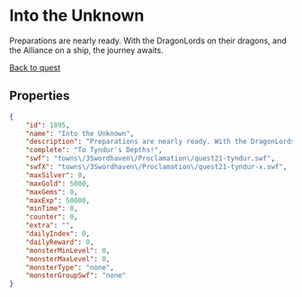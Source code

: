 # Into the Unknown

Preparations are nearly ready. With the DragonLords on their dragons, and the Alliance on a ship, the journey awaits.

[Back to quest](../quests.md)

## Properties

```json
{
    "id": 1895,
    "name": "Into the Unknown",
    "description": "Preparations are nearly ready. With the DragonLords on their dragons, and the Alliance on a ship, the journey awaits.",
    "complete": "To Tyndur's Depths!",
    "swf": "towns\/3Swordhaven\/Proclamation\/quest21-tyndur.swf",
    "swfX": "towns\/3Swordhaven\/Proclamation\/quest21-tyndur-x.swf",
    "maxSilver": 0,
    "maxGold": 5000,
    "maxGems": 0,
    "maxExp": 50000,
    "minTime": 0,
    "counter": 0,
    "extra": "",
    "dailyIndex": 0,
    "dailyReward": 0,
    "monsterMinLevel": 0,
    "monsterMaxLevel": 0,
    "monsterType": "none",
    "monsterGroupSwf": "none"
}
```

